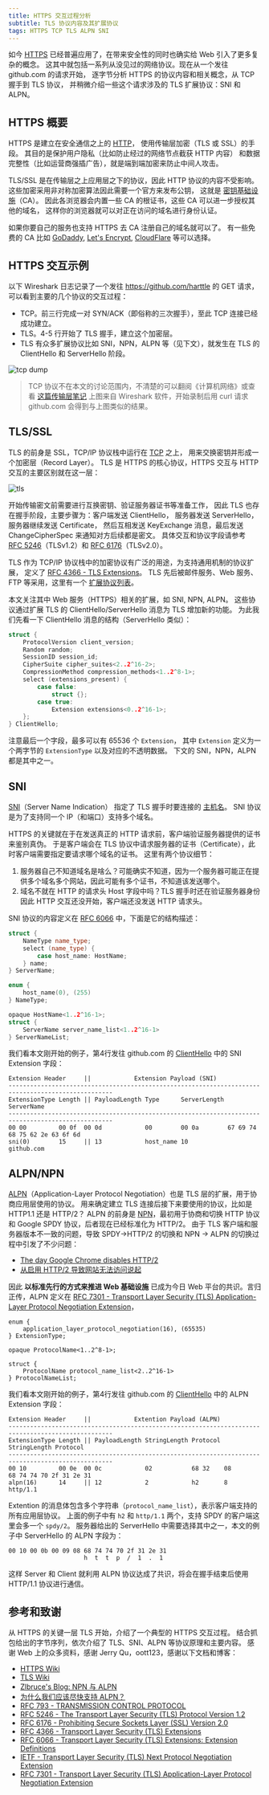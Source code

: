```yaml
---
title: HTTPS 交互过程分析
subtitle: TLS 协议内容及其扩展协议
tags: HTTPS TCP TLS ALPN SNI
---
```


如今 [HTTPS][https] 已经普遍应用了，在带来安全性的同时也确实给 Web 引入了更多复杂的概念。
这其中就包括一系列从没见过的网络协议。现在从一个发往 github.com 的请求开始，
逐字节分析 HTTPS 的协议内容和相关概念，从 TCP 握手到 TLS 协议，
并稍微介绍一些这个请求涉及的 TLS 扩展协议：SNI 和 ALPN。

<!--more-->

## HTTPS 概要

HTTPS 是建立在安全通信之上的 [HTTP][http]，
使用传输层加密（TLS 或 SSL）的手段。
其目的是保护用户隐私（比如防止经过的网络节点截获 HTTP 内容）
和数据完整性（比如运营商强插广告），就是端到端加密来防止中间人攻击。

TLS/SSL 是在传输层之上应用层之下的协议，因此 HTTP 协议的内容不受影响。
这些加密采用非对称加密算法因此需要一个官方来发布公钥，
这就是 [密钥基础设施][network-security]（CA）。
因此各浏览器会内置一些 CA 的根证书，这些 CA 可以进一步授权其他的域名，
这样你的浏览器就可以对正在访问的域名进行身份认证。

如果你要自己的服务也支持 HTTPS 去 CA 注册自己的域名就可以了。
有一些免费的 CA 比如 [GoDaddy](https://en.wikipedia.org/wiki/GoDaddy),
[Let's Encrypt](https://en.wikipedia.org/wiki/Let%27s_Encrypt),
[CloudFlare](https://cloudflare.com) 等可以选择。

## HTTPS 交互示例

以下 Wireshark 日志记录了一个发往 <https://github.com/harttle> 的 GET 请求，
可以看到主要的几个协议的交互过程：

* TCP。前三行完成一对 SYN/ACK（即俗称的三次握手），至此 TCP 连接已经成功建立。
* TLS。4-5 行开始了 TLS 握手，建立这个加密层。
* TLS 有众多扩展协议比如 SNI，NPN，ALPN 等（见下文），就发生在 TLS 的 ClientHello 和 ServerHello 阶段。

![tcp dump](/assets/img/blog/http/wireshark@2x.png)

> TCP 协议不在本文的讨论范围内，不清楚的可以翻阅《计算机网络》或查看 [这篇传输层笔记](/2014/04/21/computer-network-transport-layer.html) 上图来自 Wireshark 软件，开始录制后用 curl 请求 github.com 会得到与上图类似的结果。

## TLS/SSL

TLS 的前身是 SSL，TCP/IP 协议栈中运行在 [TCP][rfc793] 之上，
用来交换密钥并形成一个加密层（Record Layer）。
TLS 是 HTTPS 的核心协议，HTTPS 交互与 HTTP 交互的主要区别就在这一层：

![tls](/assets/img/blog/http/https@2x.png)

开始传输密文前需要进行互换密钥、验证服务器证书等准备工作，
因此 TLS 也存在握手阶段，主要步骤为：客户端发送 ClientHello，
服务器发送 ServerHello，服务器继续发送 Certificate，
然后互相发送 KeyExchange 消息，最后发送 ChangeCipherSpec 来通知对方后续都是密文。
具体交互和协议字段请参考 [RFC  5246][rfc5246]（TLSv1.2）和
[RFC 6176](https://tools.ietf.org/html/rfc6176)（TLSv2.0）。

TLS 作为 TCP/IP 协议栈中的加密协议有广泛的用途，为支持通用机制的协议扩展，
定义了 [RFC 4366 - TLS Extensions][rfc4366]。
TLS 先后被邮件服务、Web 服务、FTP 等采用，这里有一个
[扩展协议列表](https://en.wikipedia.org/wiki/Transport_Layer_Security#Extensions)。

本文关注其中 Web 服务（HTTPS）相关的扩展，如 SNI, NPN, ALPN。
这些协议通过扩展 TLS 的 ClientHello/ServerHello 消息为 TLS 增加新的功能。
为此我们先看一下 ClientHello 消息的结构（ServerHello 类似）：

```cpp
struct {
    ProtocolVersion client_version;
    Random random;
    SessionID session_id;
    CipherSuite cipher_suites<2..2^16-2>;
    CompressionMethod compression_methods<1..2^8-1>;
    select (extensions_present) {
        case false:
            struct {};
        case true:
            Extension extensions<0..2^16-1>;
    };
} ClientHello;
```

注意最后一个字段，最多可以有 65536 个 `Extension`，
其中 `Extension` 定义为一个两字节的 `ExtensionType` 以及对应的不透明数据。
下文的 SNI，NPN，ALPN 都是其中之一。

## SNI

[SNI][sni]（Server Name Indication）
指定了 TLS 握手时要连接的 [主机名](https://en.wikipedia.org/wiki/Hostname)。
SNI 协议是为了支持同一个 IP（和端口）支持多个域名。

HTTPS 的关键就在于在发送真正的 HTTP 请求前，客户端验证服务器提供的证书来鉴别真伪。
于是客户端会在 TLS 协议中请求服务器的证书（Certificate），此时客户端需要指定要请求哪个域名的证书。
这里有两个协议细节：

1. 服务器自己不知道域名是啥么？可能确实不知道，因为一个服务器可能正在提供多个域名多个网站，因此可能有多个证书，不知道该发送哪个。
2. 域名不就在 HTTP 的请求头 Host 字段中吗？TLS 握手时还在验证服务器身份因此 HTTP 交互还没开始，客户端还没发送 HTTP 请求头。

SNI 协议的内容定义在 [RFC 6066][rfc6066] 中，下面是它的结构描述：

```cpp
struct {
    NameType name_type;
    select (name_type) {
        case host_name: HostName;
    } name;
} ServerName;

enum {
    host_name(0), (255)
} NameType;

opaque HostName<1..2^16-1>;
struct {
    ServerName server_name_list<1..2^16-1>
} ServerNameList;
```

我们看本文刚开始的例子，第4行发往 github.com 的 [ClientHello][client-hello] 中的 SNI Extension 字段：

```
Extension Header     ||            Extension Payload (SNI)
---------------------------------------------------------------------------------------------------
ExtensionType Length || PayloadLength Type      ServerLength ServerName
---------------------------------------------------------------------------------------------------
00 00         00 0f  00 0d            00        00 0a        67 69 74 68 75 62 2e 63 6f 6d
sni(0)        15     || 13            host_name 10           github.com
```

## ALPN/NPN

[ALPN][alpn]（Application-Layer Protocol Negotiation）也是 TLS 层的扩展，用于协商应用层使用的协议。
用来确定建立 TLS 连接后接下来要使用的协议，比如是 HTTP1.1 还是 HTTP/2？
ALPN 的前身是 [NPN][npn]，最初用于协商和切换 HTTP 协议和 Google SPDY 协议，后者现在已经标准化为 HTTP/2。
由于 TLS 客户端和服务器版本不一致的问题，导致 SPDY->HTTP/2 的切换和 NPN -> ALPN 的切换过程中引发了不少问题：

* [The day Google Chrome disables HTTP/2](https://ma.ttias.be/day-google-chrome-disables-http2-nearly-everyone-may-31st-2016/)
* [从启用 HTTP/2 导致网站无法访问说起](https://imququ.com/post/why-tls-handshake-failed-with-http2-enabled.html)

因此 **以标准先行的方式来推进 Web 基础设施** 已成为今日 Web 平台的共识。言归正传，ALPN 定义在
[RFC 7301 - Transport Layer Security (TLS) Application-Layer Protocol Negotiation Extension][rfc7301]，

```
enum {
    application_layer_protocol_negotiation(16), (65535)
} ExtensionType;

opaque ProtocolName<1..2^8-1>;

struct {
    ProtocolName protocol_name_list<2..2^16-1>
} ProtocolNameList;
```

我们看本文刚开始的例子，第4行发往 github.com 的 [ClientHello][client-hello] 中的 ALPN Extension 字段：

```
Extension Header     ||            Extention Payload (ALPN)
---------------------------------------------------------------------------------------------------
ExtensionType Length || PayloadLength StringLength Protocol StringLength Protocol
---------------------------------------------------------------------------------------------------
00 10         00 0e  00 0c            02           68 32    08           68 74 74 70 2f 31 2e 31
alpn(16)      14     || 12            2            h2       8            http/1.1
```

Extention 的消息体包含多个字符串（`protocol_name_list`），表示客户端支持的所有应用层协议。
上面的例子中有 `h2` 和 `http/1.1` 两个，支持 SPDY 的客户端这里会多一个 `spdy/2`。
服务器给出的 ServerHello 中需要选择其中之一，本文的例子中 ServerHello 的 ALPN 字段为：

```
00 10 00 0b 00 09 08 68 74 74 70 2f 31 2e 31
                     h  t  t  p  /  1  .  1
```

这样 Server 和 Client 就利用 ALPN 协议达成了共识，将会在握手结束后使用 HTTP/1.1 协议进行通信。

## 参考和致谢

从 HTTPS 的关键一层 TLS 开始，介绍了一个典型的 HTTPS 交互过程。
结合抓包给出的字节序列，依次介绍了 TLS、SNI、ALPN 等协议原理和主要内容。
感谢 Web 上的众多资料，感谢 Jerry Qu，oott123，感谢以下文档和博客：

* [HTTPS Wiki][https]
* [TLS Wiki][tls]
* [Zlbruce's Blog: NPN 与 ALPN](http://zlb.me/2013/07/19/npn-and-alpn/)
* [为什么我们应该尽快支持 ALPN？](https://imququ.com/post/enable-alpn-asap.html)
* [RFC 793 - TRANSMISSION CONTROL PROTOCOL][rfc793]
* [RFC 5246 - The Transport Layer Security (TLS) Protocol Version 1.2][rfc5246]
* [RFC 6176 - Prohibiting Secure Sockets Layer (SSL) Version 2.0][rfc6176]
* [RFC 4366 - Transport Layer Security (TLS) Extensions][rfc4366]
* [RFC 6066 - Transport Layer Security (TLS) Extensions: Extension Definitions][rfc6066]
* [IETF - Transport Layer Security (TLS) Next Protocol Negotiation Extension][npn]
* [RFC 7301 - Transport Layer Security (TLS) Application-Layer Protocol Negotiation Extension][rfc7301]

[http]: /2014/10/01/http.html
[https]: https://en.wikipedia.org/wiki/HTTPS
[tls]: https://en.wikipedia.org/wiki/Transport_Layer_Security
[sni]: https://en.wikipedia.org/wiki/Server_Name_Indication
[npn]: https://tools.ietf.org/html/draft-agl-tls-nextprotoneg-04
[alpn]: https://en.wikipedia.org/wiki/Application-Layer_Protocol_Negotiation
[transport-layer]: /2014/04/21/computer-network-transport-layer.html
[network-security]: /2014/05/03/computer-network-security.html
[rfc793]: https://tools.ietf.org/html/rfc793
[rfc6176]: https://tools.ietf.org/html/rfc6176
[rfc6066]: https://tools.ietf.org/html/rfc6066
[rfc4366]: https://tools.ietf.org/html/rfc4366
[rfc5246]: https://tools.ietf.org/html/rfc5246
[rfc7301]: https://tools.ietf.org/html/rfc7301
[client-hello]: https://tools.ietf.org/html/rfc5246#section-7.4.1.2
